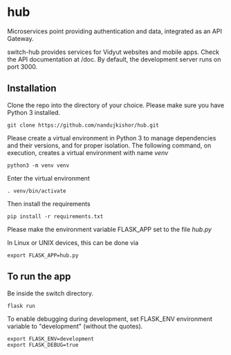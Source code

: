 # hub
Microservices point providing authentication and data, integrated as an API Gateway.

switch-hub provides services for Vidyut websites and mobile apps. Check the API documentation at /doc. By default, the development server runs on port 3000.

## Installation

Clone the repo into the directory of your choice. Please make sure you have Python 3 installed.
~~~
git clone https://github.com/nandujkishor/hub.git
~~~
Please create a virtual environment in Python 3 to manage dependencies and their versions, and for proper isolation. The following command, on execution, creates a virtual environment with name *venv*
~~~
python3 -m venv venv
~~~
Enter the virtual environment
~~~
. venv/bin/activate
~~~
Then install the requirements
~~~
pip install -r requirements.txt
~~~

Please make the environment variable FLASK_APP set to the file *hub.py*

In Linux or UNIX devices, this can be done via
~~~
export FLASK_APP=hub.py
~~~

## To run the app

Be inside the switch directory.
~~~
flask run
~~~

To enable debugging during development, set FLASK_ENV environment variable to "development" (without the quotes).

~~~
export FLASK_ENV=development
export FLASK_DEBUG=true
~~~
